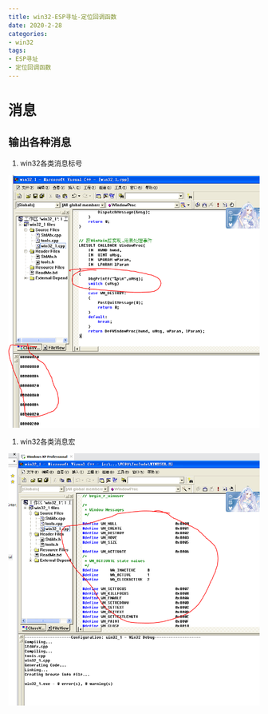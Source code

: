```yaml
---
title: win32-ESP寻址-定位回调函数
date: 2020-2-28
categories: 
- win32
tags: 
- ESP寻址
- 定位回调函数
---
```


# 消息
## 输出各种消息
1. win32各类消息标号

![win32-5](/images/win32/win32-5.png)

1. win32各类消息宏


![win32-5](/images/win32/win32-6.png)